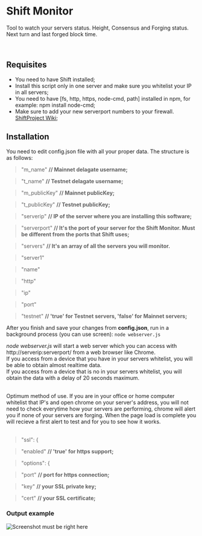 # Shift Monitor
Tool to watch your servers status. Height, Consensus and Forging status. Next turn and last forged block time.

<br>

## Requisites

* You need to have Shift installed;
* Install this script only in one server and make sure you whitelist your IP in all servers;
* You need to have [fs, http, https, node-cmd, path] installed in npm, for example: npm install node-cmd;
* Make sure to add your new serverport numbers to your firewall. [ShiftProject Wiki](https://www.reddit.com/r/ShiftProject/wiki/guides/delegate#wiki_step_seven_.2014_set_up_a_basic_firewall);

## Installation
You need to edit config.json file with all your proper data. The structure is as follows:

> "m_name" **// Mainnet delagate username;**

> "t_name" **// Testnet delagate username;**

> "m_publicKey" **// Mainnet publicKey;**

> "t_publicKey" **// Testnet publicKey;**

> "serverip" **// IP of the server where you are installing this software;**

> "serverport" **// It's the port of your server for the Shift Monitor. Must be different from the ports that Shift uses;**

>  "servers" **// It's an array of all the servers you will monitor.**

>  "server1"

>  "name"

>  "http"
      
>  "ip"
      
>  "port"
      
>  "testnet" **// 'true' for Testnet servers, 'false' for Mainnet servers;**
 
After you finish and save your changes from **config.json**, 
run in a background process (you can use screen): 
`node webserver.js`

<i>node webserver.js</i> will start a web server which you can access with http://serverip:serverport/ from a web browser like Chrome.<br>
If you access from a device that you have in your servers whitelist, you will be able to obtain almost realtime data.<br>
If you access from a device that is no in your servers whitelist, you will obtain the data with a delay of 20 seconds maximum.<br><br>

Optimum method of use. If you are in your office or home computer whitelist that IP's and open chrome on your server's address, you will not need to check everytime how your servers are performing, chrome will alert you if none of your servers are forging. When the page load is complete you will recieve a first alert to test and for you to see how it works.<br><br>

>  "ssl": {

>  "enabled" **// 'true' for https support;**

>  "options": {

>  "port" **// port for https connection;**
 
>  "key" **// your SSL private key;**
  
>  "cert" **// your SSL certificate;**

### Output example

![Screenshot must be right here](https://github.com/MxShift/shift-monitor/blob/master/resources/Screenshot.png?raw=true "Screenshot")
